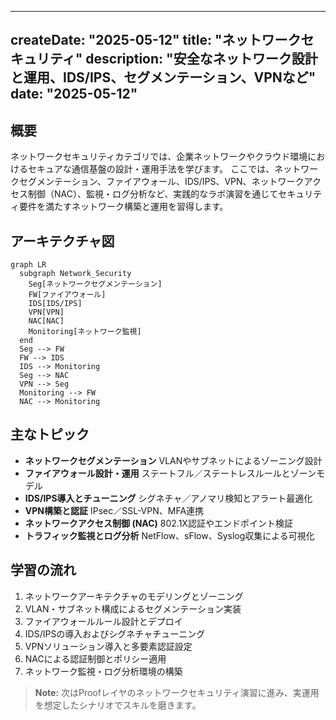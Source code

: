 ---

createDate: "2025-05-12"
title: "ネットワークセキュリティ"
description: "安全なネットワーク設計と運用、IDS/IPS、セグメンテーション、VPNなど"
date: "2025-05-12"
---------------------

## 概要

ネットワークセキュリティカテゴリでは、企業ネットワークやクラウド環境におけるセキュアな通信基盤の設計・運用手法を学びます。
ここでは、ネットワークセグメンテーション、ファイアウォール、IDS/IPS、VPN、ネットワークアクセス制御（NAC）、監視・ログ分析など、実践的なラボ演習を通じてセキュリティ要件を満たすネットワーク構築と運用を習得します。

## アーキテクチャ図

```mermaid
graph LR
  subgraph Network_Security
    Seg[ネットワークセグメンテーション]
    FW[ファイアウォール]
    IDS[IDS/IPS]
    VPN[VPN]
    NAC[NAC]
    Monitoring[ネットワーク監視]
  end
  Seg --> FW
  FW --> IDS
  IDS --> Monitoring
  Seg --> NAC
  VPN --> Seg
  Monitoring --> FW
  NAC --> Monitoring
```

## 主なトピック

* **ネットワークセグメンテーション**
  VLANやサブネットによるゾーニング設計
* **ファイアウォール設計・運用**
  ステートフル／ステートレスルールとゾーンモデル
* **IDS/IPS導入とチューニング**
  シグネチャ／アノマリ検知とアラート最適化
* **VPN構築と認証**
  IPsec／SSL-VPN、MFA連携
* **ネットワークアクセス制御 (NAC)**
  802.1X認証やエンドポイント検証
* **トラフィック監視とログ分析**
  NetFlow、sFlow、Syslog収集による可視化

## 学習の流れ

1. ネットワークアーキテクチャのモデリングとゾーニング
2. VLAN・サブネット構成によるセグメンテーション実装
3. ファイアウォールルール設計とデプロイ
4. IDS/IPSの導入およびシグネチャチューニング
5. VPNソリューション導入と多要素認証設定
6. NACによる認証制御とポリシー適用
7. ネットワーク監視・ログ分析環境の構築

> **Note:** 次はProofレイヤのネットワークセキュリティ演習に進み、実運用を想定したシナリオでスキルを磨きます。
